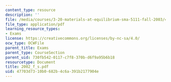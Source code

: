 ```yaml
---
content_type: resource
description: ''
file: /media/courses/3-20-materials-at-equilibrium-sma-5111-fall-2003/47703d7310b0682b4c6a391b2177904e_2002_f_s.pdf
file_type: application/pdf
learning_resource_types:
- Exams
license: https://creativecommons.org/licenses/by-nc-sa/4.0/
ocw_type: OCWFile
parent_title: Exams
parent_type: CourseSection
parent_uid: 730fb542-0117-c7f8-370b-d6f9a95b6b18
resourcetype: Document
title: 2002_f_s.pdf
uid: 47703d73-10b0-682b-4c6a-391b2177904e
---
```

